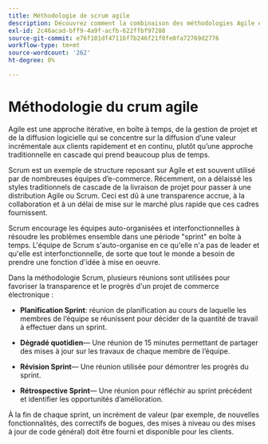 ```yaml
---
title: Méthodologie de scrum agile
description: Découvrez comment la combinaison des méthodologies Agile et Scrum peut accélérer votre projet d’e-commerce.
exl-id: 2c46acad-bff9-4a9f-acfb-622ffbf97288
source-git-commit: e76f101df47116f7b246f21f0fe0fa72769d2776
workflow-type: tm+mt
source-wordcount: '262'
ht-degree: 0%

---
```


# Méthodologie du crum agile

Agile est une approche itérative, en boîte à temps, de la gestion de projet et de la diffusion logicielle qui se concentre sur la diffusion d’une valeur incrémentale aux clients rapidement et en continu, plutôt qu’une approche traditionnelle en cascade qui prend beaucoup plus de temps.

Scrum est un exemple de structure reposant sur Agile et est souvent utilisé par de nombreuses équipes d’e-commerce. Récemment, on a délaissé les styles traditionnels de cascade de la livraison de projet pour passer à une distribution Agile ou Scrum. Ceci est dû à une transparence accrue, à la collaboration et à un délai de mise sur le marché plus rapide que ces cadres fournissent.

Scrum encourage les équipes auto-organisées et interfonctionnelles à résoudre les problèmes ensemble dans une période &quot;sprint&quot; en boîte à temps. L&#39;équipe de Scrum s&#39;auto-organise en ce qu&#39;elle n&#39;a pas de leader et qu&#39;elle est interfonctionnelle, de sorte que tout le monde a besoin de prendre une fonction d&#39;idée à mise en oeuvre.

Dans la méthodologie Scrum, plusieurs réunions sont utilisées pour favoriser la transparence et le progrès d&#39;un projet de commerce électronique :

- **Planification Sprint**: réunion de planification au cours de laquelle les membres de l’équipe se réunissent pour décider de la quantité de travail à effectuer dans un sprint.

- **Dégradé quotidien**— Une réunion de 15 minutes permettant de partager des mises à jour sur les travaux de chaque membre de l’équipe.

- **Révision Sprint**— Une réunion utilisée pour démontrer les progrès du sprint.

- **Rétrospective Sprint**— Une réunion pour réfléchir au sprint précédent et identifier les opportunités d’amélioration.

À la fin de chaque sprint, un incrément de valeur (par exemple, de nouvelles fonctionnalités, des correctifs de bogues, des mises à niveau ou des mises à jour de code général) doit être fourni et disponible pour les clients.
